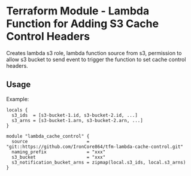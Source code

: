 # Terraform Module - Lambda Function for Adding S3 Cache Control Headers

Creates lambda s3 role, lambda function source from s3, permission to allow s3 bucket to send event to trigger the function to set cache control headers.

## Usage

Example:

```
locals {
  s3_ids  = [s3-bucket-1.id, s3-bucket-2.id, ...] 
  s3_arns = [s3-bucket-1.arn, s3-bucket-2.arn, ...]
}

module "lambda_cache_control" {
  source                      = "git::https://github.com/IronCore864/tfm-lambda-cache-control.git"
  naming_prefix               = "xxx"
  s3_bucket                   = "xxx"
  s3_notification_bucket_arns = zipmap(local.s3_ids, local.s3_arns)
}
```
